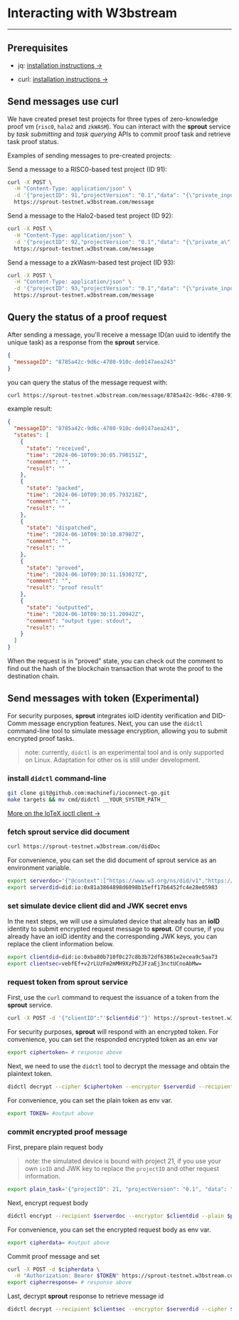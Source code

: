 # Interacting with W3bstream

---

## Prerequisites

- jq:
  [installation instructions →](https://jqlang.github.io/jq/)

- curl:
  [installation instructions →](https://curl.se/)

## Send messages use curl

We have created preset test projects for three types of zero-knowledge proof vm
(`risc0`, `halo2` and `zkWASM`). You can interact with the **sprout**
service by _task submitting_ and _task querying_ APIs to commit proof task and
retrieve task proof status.

Examples of sending messages to pre-created projects:

Send a message to a RISC0-based test project (ID 91):

```bash
curl -X POST \
  -H "Content-Type: application/json" \
  -d '{"projectID": 91,"projectVersion": "0.1","data": "{\"private_input\":\"14\", \"public_input\":\"3,34\", \"receipt_type\":\"Snark\"}"}'\
  https://sprout-testnet.w3bstream.com/message
```

Send a message to the Halo2-based test project (ID 92):

```bash
curl -X POST \
  -H "Content-Type: application/json" \
  -d '{"projectID": 92,"projectVersion": "0.1","data": "{\"private_a\": 3, \"private_b\": 4}"}' \
  https://sprout-testnet.w3bstream.com/message
```

Send a message to a zkWasm-based test project (ID 93):

```bash
curl -X POST \
  -H "Content-Type: application/json" \
  -d '{"projectID": 93,"projectVersion": "0.1","data": "{\"private_input\": [1, 1] , \"public_input\": [2] }"}' \
  https://sprout-testnet.w3bstream.com/message
```

## Query the status of a proof request

After sending a message, you'll receive a message ID(an uuid to identify the
unique task) as a response from the **sprout** service.

```json
{
  "messageID": "8785a42c-9d6c-4780-910c-de0147aea243"
}
```

you can query the status of the message request with:

```bash
curl https://sprout-testnet.w3bstream.com/message/8785a42c-9d6c-4780-910c-de0147aea243 | jq -r '.'
```

example result:

```json
{
  "messageID": "8785a42c-9d6c-4780-910c-de0147aea243",
  "states": [
    {
      "state": "received",
      "time": "2024-06-10T09:30:05.790151Z",
      "comment": "",
      "result": ""
    },
    {
      "state": "packed",
      "time": "2024-06-10T09:30:05.793218Z",
      "comment": "",
      "result": ""
    },
    {
      "state": "dispatched",
      "time": "2024-06-10T09:30:10.87987Z",
      "comment": "",
      "result": ""
    },
    {
      "state": "proved",
      "time": "2024-06-10T09:30:11.193027Z",
      "comment": "",
      "result": "proof result"
    },
    {
      "state": "outputted",
      "time": "2024-06-10T09:30:11.20942Z",
      "comment": "output type: stdout",
      "result": ""
    }
  ]
}
```

When the request is in "proved" state, you can check out the comment to find out
the hash of the blockchain transaction that wrote the proof to the destination
chain.

## Send messages with token (Experimental)

For security purposes, **sprout** integrates ioID identity verification and
DID-Comm message encryption features. Next, you can use the `didctl`
command-line tool to simulate message encryption, allowing you to submit
encrypted proof tasks.

> note: currently, `didctl` is an experimental tool and is only supported on
> Linux. Adaptation for other os is still under development.

### install `didctl` command-line

```bash
git clone git@github.com:machinefi/ioconnect-go.git
make targets && mv cmd/didctl __YOUR_SYSTEM_PATH__
```

[More on the IoTeX ioctl client →](https://docs.iotex.io/the-iotex-stack/wallets/command-line-client)

### fetch **sprout** service did document

```bash
curl https://sprout-testnet.w3bstream.com/didDoc
```

For convenience, you can set the did document of sprout service as an
environment variable.

```bash
export serverdoc='{"@context":["https://www.w3.org/ns/did/v1","https://w3id.org/security#keyAgreementMethod"],"id":"did:io:0x81a3864898d6098b15eff17b6452fc4e28e05983","authentication":["did:io:0x81a3864898d6098b15eff17b6452fc4e28e05983#Key-secp256k1-2147483616"],"keyAgreement":["did:io:0xaefe2f283b262978a1cabc483410593d62c9c732#Key-p256-2147483617"],"verificationMethod":[{"id":"did:io:0xaefe2f283b262978a1cabc483410593d62c9c732#Key-p256-2147483617","type":"JsonWebKey2020","controller":"did:io:0x81a3864898d6098b15eff17b6452fc4e28e05983","publicKeyJwk":{"crv":"P-256","x":"xaKC13yoR2Q6FSF6mrm027-onSs9qud4OApuIE6eFd4","y":"PQk3EoMlKYf9FqorTUN8slXpNSpHyhZdxDBJ9dJmnzE","d":"","kty":"EC","kid":"Key-p256-2147483617"}},{"id":"did:io:0x81a3864898d6098b15eff17b6452fc4e28e05983#Key-secp256k1-2147483616","type":"JsonWebKey2020","controller":"did:io:0x81a3864898d6098b15eff17b6452fc4e28e05983","publicKeyJwk":{"crv":"secp256k1","x":"CBlqq_7ZfcFALq4UL-GRMrKok8Zj8XNRBCWG4XT4sVQ","y":"SopcvJFTWw8hOEUl_eE96YIcpDttqeRZSMkz4-dho6Q","d":"","kty":"EC","kid":"Key-secp256k1-2147483616"}}]}'
export serverdid=did:io:0x81a3864898d6098b15eff17b6452fc4e28e05983
```

### set simulate device client did and JWK secret envs

In the next steps, we will use a simulated device that already has an **ioID**
identity to submit encrypted request message to **sprout**. Of course, if you
already have an ioID identity and the corresponding JWK keys, you can replace
the client information below.

```bash
export clientdid=did:io:0xba80b710f0c27c8b3b72df63861e2ecea9c5aa73
export clientsec=vebfEf+v2rLUzFm2mMH9XzPbZJFzaEj3nctUCnoAbMw=
```

### request token from **sprout** service

First, use the `curl` command to request the issuance of a token from the
**sprout** service.

```bash
curl -X POST -d '{"clientID":"'$clientdid'"}' https://sprout-testnet.w3bstream.com/issue_vc
```

For security purposes, **sprout** will respond with an encrypted token. For
convenience, you can set the responded encrypted token as an env var

```bash
export ciphertoken= # response above
```

Next, we need to use the `didctl` tool to decrypt the message and obtain the
plaintext token.

```bash
didctl decrypt --cipher $ciphertoken --encryptor $serverdid --recipient $clientsec --recipient-id 2
```

For convenience, you can set the plain token as env var.

```bash
export TOKEN= #output above
```

### commit encrypted proof message

First, prepare plain request body

> note: the simulated device is bound with project 21, if you use your
> own `ioID` and JWK key to replace the `projectID` and other request
> information.

```bash
export plain_task='{"projectID": 21, "projectVersion": "0.1", "data": "{\"private_input\":\"14\", \"public_input\":\"3,34\", \"receipt_type\":\"Snark\"}"}'
```

Next, encrypt request body

```bash
didctl encrypt --recipient $serverdoc --encryptor $clientdid --plain $plain_task
```

For convenience, you can set the encrypted request body as env var.

```bash
export cipherdata= #output above
```

Commit proof message and set

```bash
curl -X POST -d $cipherdata \
  -H "Authorization: Bearer $TOKEN" https://sprout-testnet.w3bstream.com/message
export cipherresponse= # response above
```

Last, decrypt **sprout** response to retrieve message id

```bash
didctl decrypt --recipient $clientsec --encryptor $serverdid --cipher $cipherresp --recipient-id 2
```
